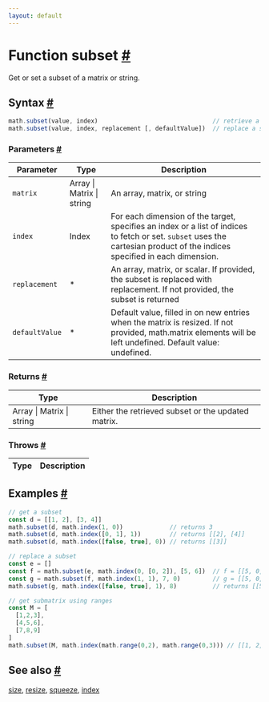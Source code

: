 ```yaml
---
layout: default
---
```


<!-- Note: This file is automatically generated from source code comments. Changes made in this file will be overridden. -->

<h1 id="function-subset">Function subset <a href="#function-subset" title="Permalink">#</a></h1>

Get or set a subset of a matrix or string.


<h2 id="syntax">Syntax <a href="#syntax" title="Permalink">#</a></h2>

```js
math.subset(value, index)                                // retrieve a subset
math.subset(value, index, replacement [, defaultValue])  // replace a subset
```

<h3 id="parameters">Parameters <a href="#parameters" title="Permalink">#</a></h3>

Parameter | Type | Description
--------- | ---- | -----------
`matrix` | Array &#124; Matrix &#124; string | An array, matrix, or string
`index` | Index |  For each dimension of the target, specifies an index or a list of indices to fetch or set. `subset` uses the cartesian product of the indices specified in each dimension.
`replacement` | * | An array, matrix, or scalar. If provided, the subset is replaced with replacement. If not provided, the subset is returned
`defaultValue` | * | Default value, filled in on new entries when the matrix is resized. If not provided, math.matrix elements will be left undefined. Default value: undefined.

<h3 id="returns">Returns <a href="#returns" title="Permalink">#</a></h3>

Type | Description
---- | -----------
Array &#124; Matrix &#124; string | Either the retrieved subset or the updated matrix.


<h3 id="throws">Throws <a href="#throws" title="Permalink">#</a></h3>

Type | Description
---- | -----------


<h2 id="examples">Examples <a href="#examples" title="Permalink">#</a></h2>

```js
// get a subset
const d = [[1, 2], [3, 4]]
math.subset(d, math.index(1, 0))             // returns 3
math.subset(d, math.index([0, 1], 1))        // returns [[2], [4]]
math.subset(d, math.index([false, true], 0)) // returns [[3]]

// replace a subset
const e = []
const f = math.subset(e, math.index(0, [0, 2]), [5, 6])  // f = [[5, 0, 6]]
const g = math.subset(f, math.index(1, 1), 7, 0)         // g = [[5, 0, 6], [0, 7, 0]]
math.subset(g, math.index([false, true], 1), 8)          // returns [[5, 0, 6], [0, 8, 0]]

// get submatrix using ranges
const M = [
  [1,2,3],
  [4,5,6],
  [7,8,9]
]
math.subset(M, math.index(math.range(0,2), math.range(0,3))) // [[1, 2, 3], [4, 5, 6]]
```


<h2 id="see-also">See also <a href="#see-also" title="Permalink">#</a></h2>

[size](size.html),
[resize](resize.html),
[squeeze](squeeze.html),
[index](index.html)
